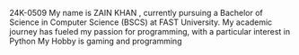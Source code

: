 24K-0509
My name is ZAIN KHAN , currently pursuing a Bachelor of Science in Computer Science (BSCS) at FAST University. My academic journey has fueled my passion for programming, with a particular interest in Python My Hobby is gaming and programming
